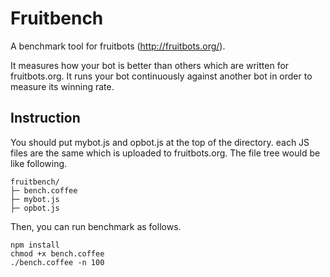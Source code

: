 Fruitbench
==========
A benchmark tool for fruitbots (http://fruitbots.org/).

It measures how your bot is better than others which are written for fruitbots.org. It runs your bot continuously against another bot in order to measure its winning rate.

Instruction
-----------
You should put mybot.js and opbot.js at the top of the directory. each JS files are the same which is uploaded to fruitbots.org. The file tree would be like following.
```
fruitbench/
├─ bench.coffee
├─ mybot.js
├─ opbot.js

```
Then, you can run benchmark as follows.
```
npm install
chmod +x bench.coffee
./bench.coffee -n 100
```
